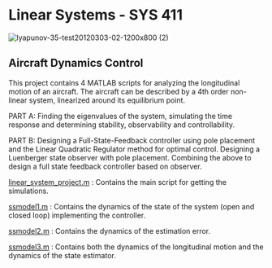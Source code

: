 # Linear Systems - SYS 411

![lyapunov-35-test20120303-02-1200x800 (2)](https://user-images.githubusercontent.com/83914255/215894627-18f49387-3279-44ca-a66c-550eb7b4b182.jpg)

## Aircraft Dynamics Control 

This project contains 4 MATLAB scripts for analyzing the longitudinal motion of an aircraft. The aircraft can be described by a 4th order non-linear system, linearized around its equilibrium point.

PART A:
Finding the eigenvalues of the system, simulating the time response and determining stability, observability and controllability.

PART B:
Designing a Full-State-Feedback controller using pole placement and the Linear Quadratic Regulator method for optimal control.
Designing a Luenberger state observer with pole placement.
Combining the above to design a full state feedback controller based on observer.

<a href = "https://github.com/atzel-ov/LinearSystemsProject/blob/main/linear_systems_project.m">linear_system_project.m</a> : 
Contains the main script for getting the simulations.

<a href = "https://github.com/atzel-ov/LinearSystemsProject/blob/main/ssmodel1.m">ssmodel1.m</a> : 
Contains the dynamics of the state of the system (open and closed loop) implementing the controller.

<a href = "https://github.com/atzel-ov/LinearSystemsProject/blob/main/ssmodel2.m">ssmodel2.m</a> : 
Contains the dynamics of the estimation error.

<a href = "https://github.com/atzel-ov/LinearSystemsProject/blob/main/ssmodel3.m">ssmodel3.m</a> : 
Contains both the dynamics of the longitudinal motion and the dynamics of the state estimator.
